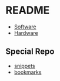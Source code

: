 
# README

- [Software](/Software/Software.md)<!-- [[Software]] -->
- [Hardware](/Hardware.md)<!-- [[Hardware]] -->

## Special Repo

- [snippets](https://github.com/z54/awesome-snippets/blob/main/README.md)
- [bookmarks](https://github.com/z54/awesome-bookmarks/blob/main/README.md)